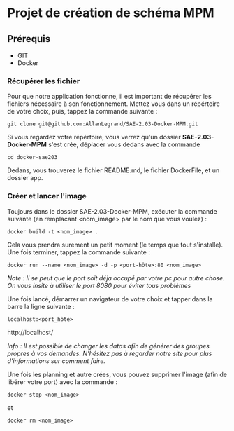 # Projet de création de schéma MPM	

## Prérequis

- GIT
- Docker

### Récupérer les fichier
Pour que notre application fonctionne, il est important de récupérer les fichiers nécessaire à son fonctionnement.
Mettez vous dans un répértoire de votre choix, puis, tappez la commande suivante :

``git clone git@github.com:AllanLegrand/SAE-2.03-Docker-MPM.git``

Si vous regardez votre répértoire, vous verrez qu'un dossier **SAE-2.03-Docker-MPM** s'est crée, déplacer vous dedans avec la commande

``cd docker-sae203``

Dedans, vous trouverez le fichier README.md, le fichier DockerFile, et un dossier app.

### Créer et lancer l'image 
Toujours dans le dossier SAE-2.03-Docker-MPM, exécuter la commande suivante (en remplacant <nom_image> par le nom que vous voulez) :

``docker build -t <nom_image> .``

Cela vous prendra surement un petit moment (le temps que tout s'installe). 
Une fois terminer, tappez la commande suivante :

``docker run --name <nom_image> -d -p <port-hôte>:80 <nom_image>``

*Note : Il se peut que le port soit déja occupé par votre pc pour autre chose. On vous insite à utiliser le port 8080 pour éviter tous problèmes*

Une fois lancé, démarrer un navigateur de votre choix et tapper dans la barre la ligne suivante :

``localhost:<port_hôte>``

http://localhost/

*Info : Il est possible de changer les datas afin de générer des groupes propres à vos demandes. N'hésitez pas à regarder notre site pour plus d'informations sur comment faire.*

Une fois les planning et autre crées, vous pouvez supprimer l'image (afin de libérer votre port) avec la commande :

``docker stop <nom_image>``

et

``docker rm <nom_image>``
